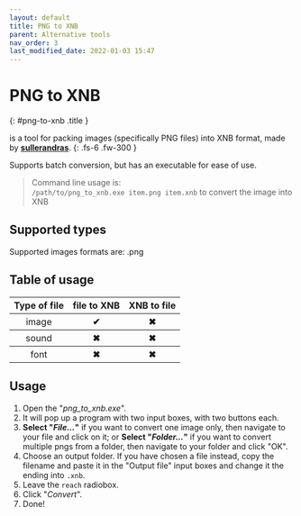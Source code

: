 ```yaml
---
layout: default
title: PNG to XNB
parent: Alternative tools
nav_order: 3
last_modified_date: 2022-01-03 15:47
---
```


# PNG to XNB <a target="_blank" title="Download tool" href="https://github.com/sullerandras/png_to_xnb/releases/latest"><ion-icon name="download"></ion-icon></a><a title="Go to repository" target="_blank" href="https://github.com/sullerandras/png_to_xnb"><ion-icon name="logo-github"></ion-icon></a>
{: #png-to-xnb .title }

is a tool for packing images (specifically PNG files) into XNB format, made by [**sullerandras**](https://github.com/sullerandras).
{: .fs-6 .fw-300 }

Supports batch conversion, but has an executable for ease of use.<!-- more -->

> Command line usage is:
    <br>`/path/to/png_to_xnb.exe item.png item.xnb` to convert the image into XNB

## Supported types
Supported images formats are: .png

## Table of usage
<table>
    <thead>
        <tr>
            <th>Type of file</th>
            <th>file to XNB</th>
            <th>XNB to file</th>
        </tr>
    </thead>
    <tbody>
        <tr>
            <th style="font-weight: normal;">image</th>
            <th class="label-green">✔</th>
            <th class="label-red">✖</th>
        </tr>
        <tr>
            <th style="font-weight: normal;">sound</th>
            <th class="label-red">✖</th>
            <th class="label-red">✖</th>
        </tr>
        <tr>
            <th style="font-weight: normal;">font</th>
            <th class="label-red">✖</th>
            <th class="label-red">✖</th>
        </tr>
    </tbody>
</table>

## Usage
1. Open the "*png_to_xnb.exe*".
2. It will pop up a program with two input boxes, with two buttons each.
3. **Select "*File...*"** if you want to convert one image only, then navigate to your file and click on it; or **Select "*Folder...*"** if you want to convert multiple pngs from a folder, then navigate to your folder and click "OK".
4. Choose an output folder. If you have chosen a file instead, copy the filename and paste it in the "Output file" input boxes and change it the ending into `.xnb`.
5. Leave the `reach` radiobox.
6. Click "*Convert*".
7. Done!